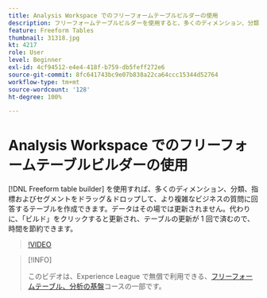 ```yaml
---
title: Analysis Workspace でのフリーフォームテーブルビルダーの使用
description: フリーフォームテーブルビルダーを使用すると、多くのディメンション、分類、指標およびセグメントをドラッグ＆ドロップして、より複雑なビジネスの質問に回答するテーブルを作成できます。データはその場では更新されません。代わりに、「ビルド」をクリックすると更新され、テーブルの更新が 1 回で済むので、時間を節約できます。
feature: Freeform Tables
thumbnail: 31318.jpg
kt: 4217
role: User
level: Beginner
exl-id: 4cf94512-e4e4-418f-b759-db5feff272e6
source-git-commit: 8fc641743bc9e07b838a22ca64ccc15344d52764
workflow-type: tm+mt
source-wordcount: '128'
ht-degree: 100%

---
```


# Analysis Workspace でのフリーフォームテーブルビルダーの使用

[!DNL Freeform table builder] を使用すれば、多くのディメンション、分類、指標およびセグメントをドラッグ＆ドロップして、より複雑なビジネスの質問に回答するテーブルを作成できます。データはその場では更新されません。代わりに、「ビルド」をクリックすると更新され、テーブルの更新が 1 回で済むので、時間を節約できます。

>[!VIDEO](https://video.tv.adobe.com/v/31318/?quality=12&learn=on)

>[!INFO]
>
> このビデオは、Experience League で無償で利用できる、[フリーフォームテーブル、分析の基盤](https://experienceleague.adobe.com/?recommended=Analytics-U-1-2020.3&amp;lang=ja)コースの一部です。
